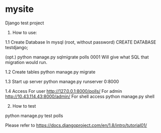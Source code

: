 # mysite
Django test project

1. How to use:

1.1 Create Database
In mysql (root, without password)
    CREATE DATABASE testdjango;

(opt.) python manage.py sqlmigrate polls 0001
Will give what SQL that migration would run.

1.2 Create tables
python manage.py migrate

1.3 Start up server
python manage.py runserver 0:8000

1.4 Access
For user
http://127.0.0.1:8000/polls/
For admin
http://10.43.114.43:8000/admin/
For shell access
python manage.py shell

2. How to test

python manage.py test polls

Please refer to https://docs.djangoproject.com/en/1.8/intro/tutorial01/
